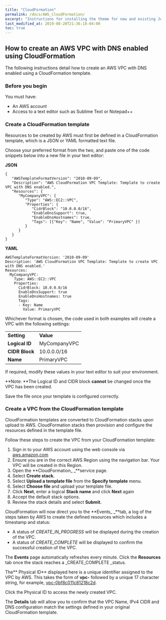 ```yaml
---
title: "CloudFormation"
permalink: /docs/AWS_CloudFormation/
excerpt: "Instructions for installing the theme for new and existing Jekyll based sites."
last_modified_at: 2019-08-20T21:36:18-04:00
toc: true
---
```



## **How to create an AWS VPC with DNS enabled using CloudFormation**

The following instructions detail how to create an AWS VPC with DNS enabled using a CloudFormation template. 


### **Before you begin**

You must have:



* An AWS account
* Access to a text editor such as Sublime Text or Notepad++


### **Create a CloudFormation template**

Resources to be created by AWS must first be defined in a CloudFormation template, which is a JSON or YAML formatted text file.

Choose your preferred format from the two, and paste one of the code snippets below into a new file in your text editor:

**JSON**


```
{
   "AWSTemplateFormatVersion": "2010-09-09",
   "Description": "AWS CloudFormation VPC Template: Template to create VPC with DNS enabled.",
   "Resources": {
      "MyCompanyVPC": {
         "Type": "AWS::EC2::VPC",
         "Properties": {
            "CidrBlock": "10.0.0.0/16",
            "EnableDnsSupport": true,
            "EnableDnsHostnames": true,
            "Tags": [{"Key": "Name", "Value": "PrimaryVPC" }]                  
         }
      }
   }
}
```


**YAML**


```
AWSTemplateFormatVersion: '2010-09-09'
Description: 'AWS CloudFormation VPC Template: Template to create VPC with DNS enabled.'
Resources:
  MyCompanyVPC:
    Type: AWS::EC2::VPC
    Properties:
      CidrBlock: 10.0.0.0/16
      EnableDnsSupport: true
      EnableDnsHostnames: true
      Tags:
      - Key: Name
        Value: PrimaryVPC
```


Whichever format is chosen, the code used in both examples will create a VPC with the following settings:


<table>
  <tr>
   <td><strong>Setting</strong>
   </td>
   <td><strong>Value</strong>
   </td>
  </tr>
  <tr>
   <td><strong>Logical ID</strong>
   </td>
   <td>MyCompanyVPC
   </td>
  </tr>
  <tr>
   <td><strong>CIDR Block</strong>
   </td>
   <td>10.0.0.0/16
   </td>
  </tr>
  <tr>
   <td><strong>Name</strong>
   </td>
   <td>PrimaryVPC
   </td>
  </tr>
</table>


If required, modify these values in your text editor to suit your environment. 

**Note: **The Logical ID and CIDR block **cannot** be changed once the VPC has been created.

Save the file once your template is configured correctly.


### **Create a VPC from the CloudFormation template**

CloudFormation templates are converted to CloudFormation stacks upon upload to AWS. CloudFormation stacks then provision and configure the resources defined in the template file.

Follow these steps to create the VPC from your CloudFormation template:



1. Sign in to your AWS account using the web console via [aws.amazon.com](aws.amazon.com) 
2. Ensure you are in the correct AWS Region using the navigation bar. Your VPC will be created in this Region.
3. Open the **CloudFormation_ _**service page.
4. Select **Create stack.**
5. Select **Upload a template file** from the **Specify template** menu. 
6. Select **Choose file** and upload your template file.
7. Click **Next**, enter a logical **Stack name** and click **Next** again
8. Accept the default stack options.
9. Review the stack details and select **Submit.**

CloudFormation will now direct you to the **Events_ _**tab, a log of the steps taken by AWS to create the defined resources which includes a timestamp and status: 



* A status of _CREATE_IN_PROGRESS_ will be displayed during the creation of the VPC.
* A status of _CREATE_COMPLETE_ will be displayed to confirm the successful creation of the VPC.

The **Events** page automatically refreshes every minute. Click the **Resources** tab once the stack reaches a _CREATE_COMPLETE _status. 

The** Physical ID** displayed here is a unique identifier assigned to the VPC by AWS. This takes the form of **vpc-** followed by a unique 17 character string, for example,  [vpc-0bf8c011c81218c2d](https://eu-west-2.console.aws.amazon.com/vpc/home?region=eu-west-2#VpcDetails:VpcId=vpc-0bf8c011c81218c2d).

Click the Physical ID to access the newly created VPC. 

The **Details** tab will allow you to confirm that the VPC Name, IPv4 CIDR and DNS configuration match the settings defined in your original CloudFormation template. 